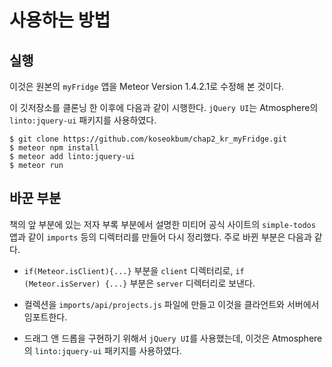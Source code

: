 # 사용하는 방법

## 실행 

이것은 원본의 `myFridge` 앱을 Meteor Version 1.4.2.1로 수정해 본 것이다. 


이 깃저장소를 클론닝 한 이후에 다음과 같이 시행한다. `jQuery UI`는 Atmosphere의 `linto:jquery-ui` 패키지를 사용하였다.

    $ git clone https://github.com/koseokbum/chap2_kr_myFridge.git
    $ meteor npm install
    $ meteor add linto:jquery-ui
    $ meteor run

## 바꾼 부분

책의 앞 부분에 있는 저자 부록 부분에서 설명한 미티어 공식 사이트의 `simple-todos` 앱과 같이 `imports` 등의 디렉터리를 만들어 다시 정리했다. 주로 바뀐 부분은 다음과 같다. 

- `if(Meteor.isClient){...}` 부분을 `client` 디렉터리로, `if (Meteor.isServer) {...}` 부분은 `server` 디렉터리로 보낸다. 

- 컬렉션을 `imports/api/projects.js` 파일에 만들고 이것을 클라언트와 서버에서 임포트한다. 

- 드래그 앤 드롭을 구현하기 위해서 `jQuery UI`를 사용했는데, 이것은 Atmosphere의 `linto:jquery-ui` 패키지를 사용하였다.

